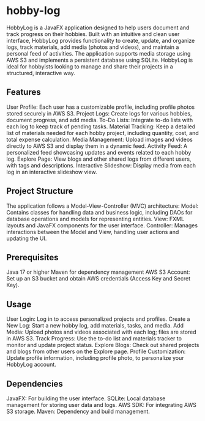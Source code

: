 # hobby-log
HobbyLog is a JavaFX application designed to help users document and track progress on their hobbies. Built with an intuitive and clean user interface, HobbyLog provides functionality to create, update, and organize logs, track materials, add media (photos and videos), and maintain a personal feed of activities. The application supports media storage using AWS S3 and implements a persistent database using SQLite. HobbyLog is ideal for hobbyists looking to manage and share their projects in a structured, interactive way.

## Features
User Profile: Each user has a customizable profile, including profile photos stored securely in AWS S3.
Project Logs: Create logs for various hobbies, document progress, and add media.
To-Do Lists: Integrate to-do lists with each log to keep track of pending tasks.
Material Tracking: Keep a detailed list of materials needed for each hobby project, including quantity, cost, and total expense calculation.
Media Management: Upload images and videos directly to AWS S3 and display them in a dynamic feed.
Activity Feed: A personalized feed showcasing updates and events related to each hobby log.
Explore Page: View blogs and other shared logs from different users, with tags and descriptions.
Interactive Slideshow: Display media from each log in an interactive slideshow view.

## Project Structure
The application follows a Model-View-Controller (MVC) architecture:
Model: Contains classes for handling data and business logic, including DAOs for database operations and models for representing entities.
View: FXML layouts and JavaFX components for the user interface.
Controller: Manages interactions between the Model and View, handling user actions and updating the UI.

## Prerequisites
Java 17 or higher
Maven for dependency management
AWS S3 Account: Set up an S3 bucket and obtain AWS credentials (Access Key and Secret Key).

## Usage
User Login: Log in to access personalized projects and profiles.
Create a New Log: Start a new hobby log, add materials, tasks, and media.
Add Media: Upload photos and videos associated with each log; files are stored in AWS S3.
Track Progress: Use the to-do list and materials tracker to monitor and update project status.
Explore Blogs: Check out shared projects and blogs from other users on the Explore page.
Profile Customization: Update profile information, including profile photo, to personalize your HobbyLog account.

## Dependencies
JavaFX: For building the user interface.
SQLite: Local database management for storing user data and logs.
AWS SDK: For integrating AWS S3 storage.
Maven: Dependency and build management.
